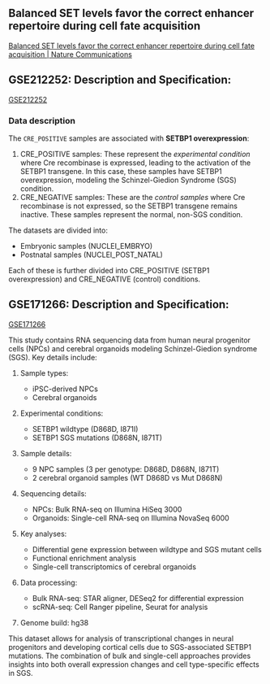 ## Balanced SET levels favor the correct enhancer repertoire during cell fate acquisition

[Balanced SET levels favor the correct enhancer repertoire during cell fate acquisition | Nature Communications](https://www.nature.com/articles/s41467-023-39043-x)


## GSE212252: Description and Specification:
[GSE212252](https://www.ncbi.nlm.nih.gov/geo/query/acc.cgi?acc=GSE212252)

### Data description
The `CRE_POSITIVE` samples are associated with **SETBP1 overexpression**:
1. CRE_POSITIVE samples: These represent the *experimental condition* where Cre recombinase is expressed, leading to the activation of the SETBP1 transgene. In this case, these samples have SETBP1 overexpression, modeling the Schinzel-Giedion Syndrome (SGS) condition.
2. CRE_NEGATIVE samples: These are the *control samples* where Cre recombinase is not expressed, so the SETBP1 transgene remains inactive. These samples represent the normal, non-SGS condition.
   
The datasets are divided into:
- Embryonic samples (NUCLEI_EMBRYO)
- Postnatal samples (NUCLEI_POST_NATAL)

Each of these is further divided into CRE_POSITIVE (SETBP1 overexpression) and CRE_NEGATIVE (control) conditions.


## GSE171266: Description and Specification:
[GSE171266](https://www.ncbi.nlm.nih.gov/geo/query/acc.cgi?acc=GSE171266)

This study contains RNA sequencing data from human neural progenitor cells (NPCs) and cerebral organoids modeling Schinzel-Giedion syndrome (SGS). Key details include:

1. Sample types:

   - iPSC-derived NPCs
   - Cerebral organoids
2. Experimental conditions:

   - SETBP1 wildtype (D868D, I871I)
   - SETBP1 SGS mutations (D868N, I871T)
3. Sample details:

   - 9 NPC samples (3 per genotype: D868D, D868N, I871T)
   - 2 cerebral organoid samples (WT D868D vs Mut D868N)
4. Sequencing details:

   - NPCs: Bulk RNA-seq on Illumina HiSeq 3000
   - Organoids: Single-cell RNA-seq on Illumina NovaSeq 6000
5. Key analyses:

   - Differential gene expression between wildtype and SGS mutant cells
   - Functional enrichment analysis
   - Single-cell transcriptomics of cerebral organoids
6. Data processing:

   - Bulk RNA-seq: STAR aligner, DESeq2 for differential expression
   - scRNA-seq: Cell Ranger pipeline, Seurat for analysis
7. Genome build: hg38

This dataset allows for analysis of transcriptional changes in neural progenitors and developing cortical cells due to SGS-associated SETBP1 mutations. The combination of bulk and single-cell approaches provides insights into both overall expression changes and cell type-specific effects in SGS.
